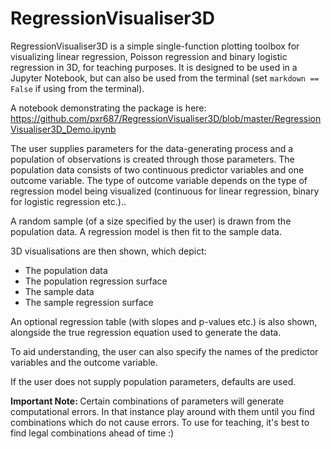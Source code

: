 # RegressionVisualiser3D
RegressionVisualiser3D is a simple single-function plotting toolbox for visualizing linear regression, Poisson regression and binary logistic regression in 3D, for teaching purposes. It is designed to be used in a Jupyter Notebook, but can also be used from the terminal (set `markdown == False` if using from the terminal).

A notebook demonstrating the package is here: https://github.com/pxr687/RegressionVisualiser3D/blob/master/RegressionVisualiser3D_Demo.ipynb 

The user supplies parameters for the data-generating process and a population of observations is created through those parameters. The population data consists of two continuous predictor variables and one outcome variable. The type of outcome variable depends on the type of regression model being visualized (continuous for linear regression, binary for logistic regression etc.)..

A random sample (of a size specified by the user) is drawn from the population data. A regression model is then fit to the sample data.

3D visualisations are then shown, which depict:

* The population data
* The population regression surface
* The sample data
* The sample regression surface

An optional regression table (with slopes and p-values etc.) is also shown, alongside the true regression equation used to generate the data. 

To aid understanding, the user can also specify the names of the predictor variables and the outcome variable.

If the user does not supply population parameters, defaults are used.

<b> Important Note: </b> Certain combinations of parameters will generate computational errors. In that instance play around with them until you find combinations which do not cause errors. To use for teaching, it's best to find legal combinations ahead of time :) 
